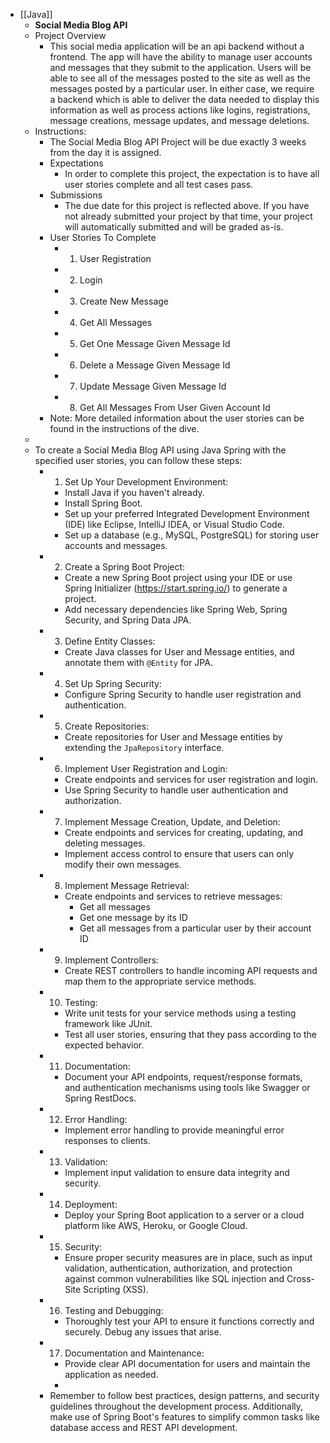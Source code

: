 - [[Java]]
	- **Social Media Blog API**
	- Project Overview
		- This social media application will be an api backend without a frontend. The app will have the ability to manage user accounts and messages that they submit to the application. Users will be able to see all of the messages posted to the site as well as the messages posted by a particular user. In either case, we require a backend which is able to deliver the data needed to display this information as well as process actions like logins, registrations, message creations, message updates, and message deletions.
	- Instructions:
		- The Social Media Blog API Project will be due exactly 3 weeks from the day it is assigned.
		- Expectations
			- In order to complete this project, the expectation is to have all user stories complete and all test cases pass.
		- Submissions
			- The due date for this project is reflected above. If you have not already submitted your project by that time, your project will automatically submitted and will be graded as-is.
		- User Stories To Complete
			- 1. User Registration
			- 2. Login
			- 3. Create New Message
			- 4. Get All Messages
			- 5. Get One Message Given Message Id
			- 6. Delete a Message Given Message Id
			- 7. Update Message Given Message Id
			- 8. Get All Messages From User Given Account Id
		- Note: More detailed information about the user stories can be found in the instructions of the dive.
	-
	- To create a Social Media Blog API using Java Spring with the specified user stories, you can follow these steps:
		- 1. Set Up Your Development Environment:
			- Install Java if you haven't already.
			- Install Spring Boot.
			- Set up your preferred Integrated Development Environment (IDE) like Eclipse, IntelliJ IDEA, or Visual Studio Code.
			- Set up a database (e.g., MySQL, PostgreSQL) for storing user accounts and messages.
		- 2. Create a Spring Boot Project:
			- Create a new Spring Boot project using your IDE or use Spring Initializer (https://start.spring.io/) to generate a project.
			- Add necessary dependencies like Spring Web, Spring Security, and Spring Data JPA.
		- 3. Define Entity Classes:
			- Create Java classes for User and Message entities, and annotate them with `@Entity` for JPA.
		- 4. Set Up Spring Security:
			- Configure Spring Security to handle user registration and authentication.
		- 5. Create Repositories:
			- Create repositories for User and Message entities by extending the `JpaRepository` interface.
		- 6. Implement User Registration and Login:
			- Create endpoints and services for user registration and login.
			- Use Spring Security to handle user authentication and authorization.
		- 7. Implement Message Creation, Update, and Deletion:
			- Create endpoints and services for creating, updating, and deleting messages.
			- Implement access control to ensure that users can only modify their own messages.
		- 8. Implement Message Retrieval:
			- Create endpoints and services to retrieve messages:
				- Get all messages
				- Get one message by its ID
				- Get all messages from a particular user by their account ID
		- 9. Implement Controllers:
			- Create REST controllers to handle incoming API requests and map them to the appropriate service methods.
		- 10. Testing:
			- Write unit tests for your service methods using a testing framework like JUnit.
			- Test all user stories, ensuring that they pass according to the expected behavior.
		- 11. Documentation:
			- Document your API endpoints, request/response formats, and authentication mechanisms using tools like Swagger or Spring RestDocs.
		- 12. Error Handling:
			- Implement error handling to provide meaningful error responses to clients.
		- 13. Validation:
			- Implement input validation to ensure data integrity and security.
		- 14. Deployment:
			- Deploy your Spring Boot application to a server or a cloud platform like AWS, Heroku, or Google Cloud.
		- 15. Security:
			- Ensure proper security measures are in place, such as input validation, authentication, authorization, and protection against common vulnerabilities like SQL injection and Cross-Site Scripting (XSS).
		- 16. Testing and Debugging:
			- Thoroughly test your API to ensure it functions correctly and securely. Debug any issues that arise.
		- 17. Documentation and Maintenance:
			- Provide clear API documentation for users and maintain the application as needed.
			-
		- Remember to follow best practices, design patterns, and security guidelines throughout the development process. Additionally, make use of Spring Boot's features to simplify common tasks like database access and REST API development.